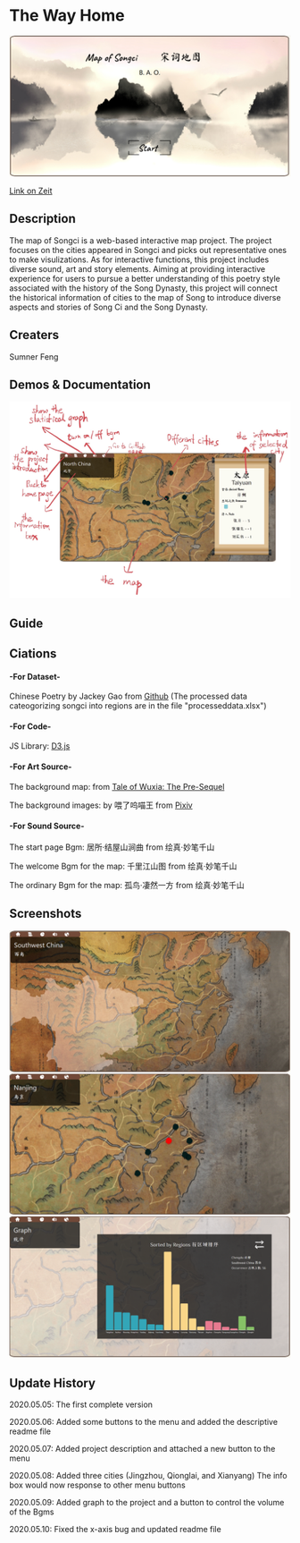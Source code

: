 # The Way Home
![Image 1](screenshots/a.png)

[Link on Zeit](https://my-cdv-ss20.now.sh/my-work/final/index.html)

## Description
   The map of Songci is a web-based interactive map project. The project focuses on the cities appeared in Songci and picks out representative ones to make visulizations. As for interactive functions, this project includes diverse sound, art and story elements. Aiming at providing interactive experience for users to pursue a better understanding of this poetry style associated with the history of the Song Dynasty, this project will connect the historical information of cities to the map of Song to introduce diverse aspects and stories of Song Ci and the Song Dynasty.


## Creaters
   Sumner Feng

## Demos & Documentation
   ![Image 2](screenshots/guide.jpg)

## Guide


## Ciations
   #### -For Dataset-
   Chinese Poetry by Jackey Gao from [Github](https://github.com/jackeyGao/chinese-poetry)
   (The processed data cateogorizing songci into regions are in the file "processeddata.xlsx")

   #### -For Code-
   JS Library: [D3.js](https://d3js.org/)

   #### -For Art Source-
   The background map: from [Tale of Wuxia: The Pre-Sequel](http://xkqz.fhyx.com/)

   The background images: by 喂了呜喵王 from [Pixiv](https://www.pixiv.net/artworks/63124911)

   #### -For Sound Source-
   The start page Bgm: 居所·结屋山涧曲 from 绘真·妙笔千山

   The welcome Bgm for the map: 千里江山图 from 绘真·妙笔千山

   The ordinary Bgm for the map: 孤鸟·凄然一方 from 绘真·妙笔千山

## Screenshots
   ![Image 3](screenshots/b.png)
   ![Image 4](screenshots/c.png)
   ![Image 5](screenshots/d.png)



## Update History
   2020.05.05: The first complete version

   2020.05.06: Added some buttons to the menu and added the descriptive readme file

   2020.05.07: Added project description and attached a new button to the menu

   2020.05.08: Added three cities (Jingzhou, Qionglai, and Xianyang)
               The info box would now response to other menu buttons

   2020.05.09: Added graph to the project and a button to control the volume of the Bgms

   2020.05.10: Fixed the x-axis bug and updated readme file
